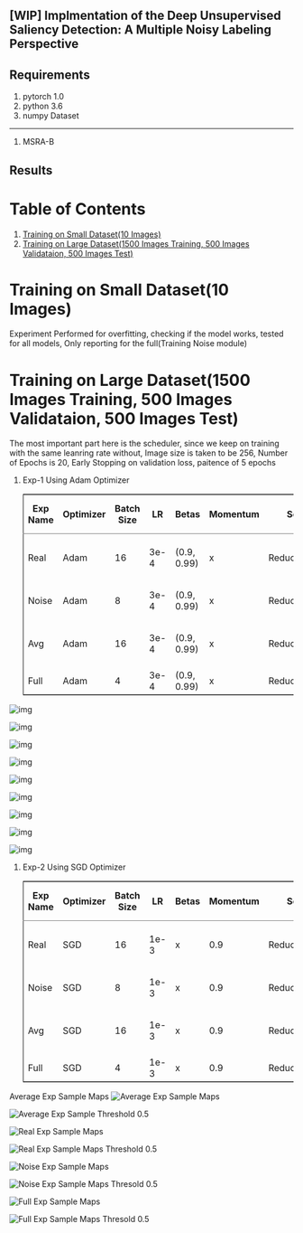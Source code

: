 ## [WIP] Implmentation of the Deep Unsupervised Saliency Detection: A Multiple Noisy Labeling Perspective
Requirements
---
1. pytorch 1.0
2. python 3.6
3. numpy
Dataset
---
1. MSRA-B

Results
---

# Table of Contents

1.  [Training on Small Dataset(10 Images)](#orgbc7573f)
2.  [Training on Large Dataset(1500 Images Training, 500 Images Validataion, 500 Images Test)](#org3fc0cdd)



<a id="orgbc7573f"></a>

# Training on Small Dataset(10 Images)

Experiment Performed for overfitting, checking if the model works, tested for
all models, Only reporting for the full(Training Noise module)


<a id="org3fc0cdd"></a>

# Training on Large Dataset(1500 Images Training, 500 Images Validataion, 500 Images Test)

The most important part here is the scheduler, since we keep on training with
the same leanring rate without,
Image size is taken to be 256, Number of Epochs is 20, Early Stopping on
validation loss, paitence of 5 epochs

1.  Exp-1 Using Adam Optimizer

    <table border="2" cellspacing="0" cellpadding="6" rules="groups" frame="hsides">


    <colgroup>
    <col  class="org-left" />

    <col  class="org-left" />

    <col  class="org-right" />

    <col  class="org-right" />

    <col  class="org-left" />

    <col  class="org-left" />

    <col  class="org-left" />

    <col  class="org-left" />

    <col  class="org-right" />

    <col  class="org-right" />

    <col  class="org-right" />

    <col  class="org-right" />

    <col  class="org-right" />

    <col  class="org-right" />

    <col  class="org-right" />

    <col  class="org-right" />

    <col  class="org-right" />
    </colgroup>
    <thead>
    <tr>
    <th scope="col" class="org-left">Exp Name</th>
    <th scope="col" class="org-left">Optimizer</th>
    <th scope="col" class="org-right">Batch Size</th>
    <th scope="col" class="org-right">LR</th>
    <th scope="col" class="org-left">Betas</th>
    <th scope="col" class="org-left">Momentum</th>
    <th scope="col" class="org-left">Scheduler</th>
    <th scope="col" class="org-left">Notes</th>
    <th scope="col" class="org-right">Decay Factor</th>
    <th scope="col" class="org-right">Paitence</th>
    <th scope="col" class="org-right">THRESHOLD</th>
    <th scope="col" class="org-right">MIN<sub>LR</sub></th>
    <th scope="col" class="org-right">COOLDOWN</th>
    <th scope="col" class="org-right">Recall-Test</th>
    <th scope="col" class="org-right">Precision-Test</th>
    <th scope="col" class="org-right">F1-Test</th>
    <th scope="col" class="org-right">MAE-TEST</th>
    </tr>
    </thead>

    <tbody>
    <tr>
    <td class="org-left">Real</td>
    <td class="org-left">Adam</td>
    <td class="org-right">16</td>
    <td class="org-right">3e-4</td>
    <td class="org-left">(0.9, 0.99)</td>
    <td class="org-left">x</td>
    <td class="org-left">ReduceLROnPlateu</td>
    <td class="org-left">Label is the ground truth</td>
    <td class="org-right">0.9</td>
    <td class="org-right">1</td>
    <td class="org-right">1e-4</td>
    <td class="org-right">1e-16</td>
    <td class="org-right">1</td>
    <td class="org-right">0.5023</td>
    <td class="org-right">0.9622</td>
    <td class="org-right">0.66</td>
    <td class="org-right">0.035</td>
    </tr>


    <tr>
    <td class="org-left">Noise</td>
    <td class="org-left">Adam</td>
    <td class="org-right">8</td>
    <td class="org-right">3e-4</td>
    <td class="org-left">(0.9, 0.99)</td>
    <td class="org-left">x</td>
    <td class="org-left">ReduceLROnPlateu</td>
    <td class="org-left">Use all Noise labesl</td>
    <td class="org-right">0.9</td>
    <td class="org-right">1</td>
    <td class="org-right">1e-4</td>
    <td class="org-right">1e-16</td>
    <td class="org-right">1</td>
    <td class="org-right">0.793</td>
    <td class="org-right">0.946</td>
    <td class="org-right">0.862</td>
    <td class="org-right">0.028</td>
    </tr>


    <tr>
    <td class="org-left">Avg</td>
    <td class="org-left">Adam</td>
    <td class="org-right">16</td>
    <td class="org-right">3e-4</td>
    <td class="org-left">(0.9, 0.99)</td>
    <td class="org-left">x</td>
    <td class="org-left">ReduceLROnPlateu</td>
    <td class="org-left">Use Avg of Noise Labels</td>
    <td class="org-right">0.9</td>
    <td class="org-right">1</td>
    <td class="org-right">1e-4</td>
    <td class="org-right">1e-16</td>
    <td class="org-right">1</td>
    <td class="org-right">0.802</td>
    <td class="org-right">0.907</td>
    <td class="org-right">0.851</td>
    <td class="org-right">0.041</td>
    </tr>


    <tr>
    <td class="org-left">Full</td>
    <td class="org-left">Adam</td>
    <td class="org-right">4</td>
    <td class="org-right">3e-4</td>
    <td class="org-left">(0.9, 0.99)</td>
    <td class="org-left">x</td>
    <td class="org-left">ReduceLROnPlateu</td>
    <td class="org-left">Full Training</td>
    <td class="org-right">0.9</td>
    <td class="org-right">1</td>
    <td class="org-right">1e-4</td>
    <td class="org-right">1e-16</td>
    <td class="org-right">1</td>
    <td class="org-right">0.841</td>
    <td class="org-right">0.857</td>
    <td class="org-right">0.848</td>
    <td class="org-right">0.036</td>
    </tr>
    </tbody>
    </table>

![img](./results/samples/images.png "Samples Images")

![img](./results/adam_exp/samples/adam_avg_nb.png "Average Exp Sample Maps")

![img](./results/adam_exp/samples/adam_avg.png "Average Exp Sample Threshold 0.5")

![img](./results/adam_exp/samples/adam_real_nb.png "Real Exp Sample Maps")

![img](./results/adam_exp/samples/adam_real.png "Real Exp Sample Maps Threshold 0.5")

![img](./results/adam_exp/samples/adam_noise_nb.png "Noise Exp Sample Maps")

![img](./results/adam_exp/samples/adam_noise.png "Noise Exp Sample Maps Thresold 0.5")

![img](./results/adam_exp/samples/adam_full_nb.png "Full Exp Sample Maps")

![img](./results/adam_exp/samples/adam_full.png "Full Exp Sample Maps Thresold 0.5")

1.  Exp-2 Using SGD Optimizer

    <table border="2" cellspacing="0" cellpadding="6" rules="groups" frame="hsides">


    <colgroup>
    <col  class="org-left" />

    <col  class="org-left" />

    <col  class="org-right" />

    <col  class="org-right" />

    <col  class="org-left" />

    <col  class="org-right" />

    <col  class="org-left" />

    <col  class="org-left" />

    <col  class="org-right" />

    <col  class="org-right" />

    <col  class="org-right" />

    <col  class="org-right" />

    <col  class="org-right" />

    <col  class="org-right" />

    <col  class="org-right" />

    <col  class="org-right" />

    <col  class="org-right" />
    </colgroup>
    <thead>
    <tr>
    <th scope="col" class="org-left">Exp Name</th>
    <th scope="col" class="org-left">Optimizer</th>
    <th scope="col" class="org-right">Batch Size</th>
    <th scope="col" class="org-right">LR</th>
    <th scope="col" class="org-left">Betas</th>
    <th scope="col" class="org-right">Momentum</th>
    <th scope="col" class="org-left">Scheduler</th>
    <th scope="col" class="org-left">Notes</th>
    <th scope="col" class="org-right">Decay Factor</th>
    <th scope="col" class="org-right">Paitence</th>
    <th scope="col" class="org-right">THRESHOLD</th>
    <th scope="col" class="org-right">MIN<sub>LR</sub></th>
    <th scope="col" class="org-right">COOLDOWN</th>
    <th scope="col" class="org-right">Recall-Test</th>
    <th scope="col" class="org-right">Precision-Test</th>
    <th scope="col" class="org-right">F1-Test</th>
    <th scope="col" class="org-right">MAE-TEST</th>
    </tr>
    </thead>

    <tbody>
    <tr>
    <td class="org-left">Real</td>
    <td class="org-left">SGD</td>
    <td class="org-right">16</td>
    <td class="org-right">1e-3</td>
    <td class="org-left">x</td>
    <td class="org-right">0.9</td>
    <td class="org-left">ReduceLROnPlateu</td>
    <td class="org-left">Label is the ground truth</td>
    <td class="org-right">0.9</td>
    <td class="org-right">1</td>
    <td class="org-right">1e-4</td>
    <td class="org-right">1e-16</td>
    <td class="org-right">1</td>
    <td class="org-right">0.865</td>
    <td class="org-right">0.907</td>
    <td class="org-right">0.885</td>
    <td class="org-right">0.032</td>
    </tr>


    <tr>
    <td class="org-left">Noise</td>
    <td class="org-left">SGD</td>
    <td class="org-right">8</td>
    <td class="org-right">1e-3</td>
    <td class="org-left">x</td>
    <td class="org-right">0.9</td>
    <td class="org-left">ReduceLROnPlateu</td>
    <td class="org-left">Use all Noise labesl</td>
    <td class="org-right">0.9</td>
    <td class="org-right">1</td>
    <td class="org-right">1e-4</td>
    <td class="org-right">1e-16</td>
    <td class="org-right">1</td>
    <td class="org-right">0.620</td>
    <td class="org-right">0.820</td>
    <td class="org-right">0.706</td>
    <td class="org-right">0.044</td>
    </tr>


    <tr>
    <td class="org-left">Avg</td>
    <td class="org-left">SGD</td>
    <td class="org-right">16</td>
    <td class="org-right">1e-3</td>
    <td class="org-left">x</td>
    <td class="org-right">0.9</td>
    <td class="org-left">ReduceLROnPlateu</td>
    <td class="org-left">Use Avg of Noise Labels</td>
    <td class="org-right">0.9</td>
    <td class="org-right">1</td>
    <td class="org-right">1e-4</td>
    <td class="org-right">1e-16</td>
    <td class="org-right">1</td>
    <td class="org-right">0.934</td>
    <td class="org-right">0.639</td>
    <td class="org-right">0.758</td>
    <td class="org-right">0.058</td>
    </tr>


    <tr>
    <td class="org-left">Full</td>
    <td class="org-left">SGD</td>
    <td class="org-right">4</td>
    <td class="org-right">1e-3</td>
    <td class="org-left">x</td>
    <td class="org-right">0.9</td>
    <td class="org-left">ReduceLROnPlateu</td>
    <td class="org-left">Full Training</td>
    <td class="org-right">0.9</td>
    <td class="org-right">1</td>
    <td class="org-right">1e-4</td>
    <td class="org-right">1e-16</td>
    <td class="org-right">1</td>
    <td class="org-right">0.825</td>
    <td class="org-right">0.795</td>
    <td class="org-right">0.809</td>
    <td class="org-right">0.027</td>
    </tr>
    </tbody>
    </table>

Average Exp Sample Maps
![Average Exp Sample Maps](./results/sgd_exp/samples/sgd_avg_nb.png "Average Exp Sample Maps")

![Average Exp Sample Threshold 0.5](./results/sgd_exp/samples/sgd_avg.png "Average Exp Sample Threshold 0.5")

![Real Exp Sample Maps](./results/sgd_exp/samples/sgd_real_nb.png "Real Exp Sample Maps")

![Real Exp Sample Maps Threshold 0.5](./results/sgd_exp/samples/sgd_real.png "Real Exp Sample Maps Threshold 0.5")

![Noise Exp Sample Maps](./results/sgd_exp/samples/sgd_noise_nb.png "Noise Exp Sample Maps")

![Noise Exp Sample Maps Thresold 0.5](./results/sgd_exp/samples/sgd_noise.png "Noise Exp Sample Maps Thresold 0.5")

![Full Exp Sample Maps](./results/sgd_exp/samples/sgd_full_nb.png "Full Exp Sample Maps")

![Full Exp Sample Maps Thresold 0.5](./results/sgd_exp/samples/sgd_full.png "Full Exp Sample Maps Thresold 0.5")

